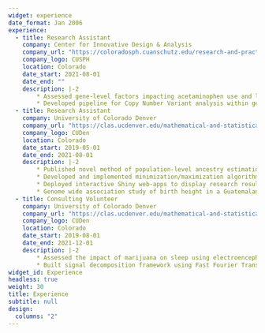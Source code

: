 ```yaml
---
widget: experience
date_format: Jan 2006
experience:
  - title: Research Assistant
    company: Center for Innovative Design & Analysis
    company_url: "https://coloradosph.cuanschutz.edu/research-and-practice/centers-programs/cida"
    company_logo: CUSPH
    location: Colorado
    date_start: 2021-08-01
    date_end: ""
    description: |-2
        * Assessed gene-level factors impacting acetaminophen use and liver damage.
        * Developed pipeline for Copy Number Variant analysis within genomic data.
  - title: Research Assistant
    company: University of Colorado Denver
    company_url: "https://clas.ucdenver.edu/mathematical-and-statistical-sciences/"
    company_logo: CUDen
    location: Colorado
    date_start: 2019-05-01
    date_end: 2021-08-01
    description: |-2
        * Published novel method of population-level ancestry estimation with summary genetic data.
        * Developed and implemented minimization/maximization algorithms.
        * Deployed interactive Shiny web-apps to display research results.
        * Genome wide association study of birth height in a Guatemalan cohort.
  - title: Consulting Volunteer
    company: University of Colorado Denver
    company_url: "https://clas.ucdenver.edu/mathematical-and-statistical-sciences/"
    company_logo: CUDen
    location: Colorado
    date_start: 2019-08-01
    date_end: 2021-12-01
    description: |-2
        * Assessed the impact of marijuana on sleep using electroencephalogram (EEG) data.
        * Built signal decomposition framework using Fast Fourier Transforms.
widget_id: Experience
headless: true
weight: 30
title: Experience
subtitle: null
design:
  columns: "2"
---
```

